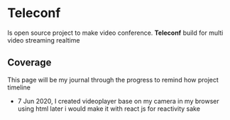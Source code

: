 # Teleconf
Is open source project to make video conference.
**Teleconf** build for multi video streaming realtime 

## Coverage
This page will be my journal through the progress to remind how project timeline 


- 7 Jun 2020, I created videoplayer base on my camera in my browser using html later i would make it with react js for
reactivity sake
